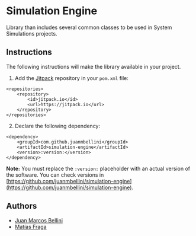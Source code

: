 # Simulation Engine

Library than includes several common classes to be used in System Simulations projects.

## Instructions

The following instructions will make the library available in your project.

1. Add the [Jitpack](https://jitpack.io/) repository in your ```pom.xml``` file:

```
<repositories>
    <repository>
        <id>jitpack.io</id>
        <url>https://jitpack.io</url>
    </repository>
</repositories>
```

2. Declare the following dependency:

```
<dependency>
    <groupId>com.github.juanmbellini</groupId>
    <artifactId>simulation-engine</artifactId>
    <version>:version:</version>
</dependency>
```
**Note:** You must replace the ```:version:``` placeholder with an actual version of the software. 
You can check versions in [https://github.com/juanmbellini/simulation-engine](https://github.com/juanmbellini/simulation-engine).

## Authors

- [Juan Marcos Bellini](https://github.com/juanmbellini)
- [Matías Fraga](https://github.com/matifraga)